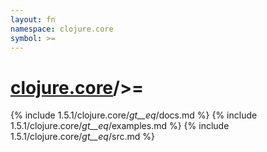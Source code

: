 ```yaml
---
layout: fn
namespace: clojure.core
symbol: >=
---
```


# [clojure.core](../)/>=

{% include 1.5.1/clojure.core/_gt__eq_/docs.md %}
{% include 1.5.1/clojure.core/_gt__eq_/examples.md %}
{% include 1.5.1/clojure.core/_gt__eq_/src.md %}

